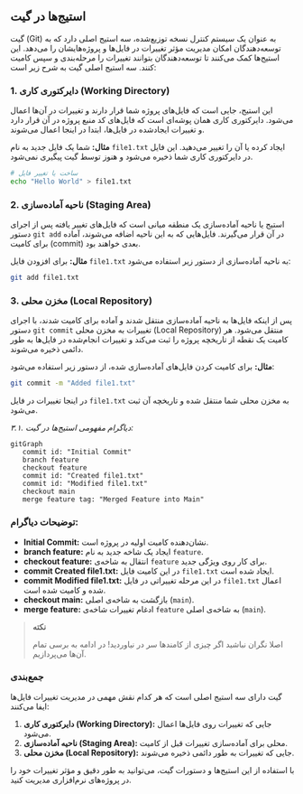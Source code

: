 ## استیج‌ها در گیت

گیت (Git) به عنوان یک سیستم کنترل نسخه توزیع‌شده، سه استیج اصلی دارد که به توسعه‌دهندگان امکان مدیریت مؤثر تغییرات در فایل‌ها و پروژه‌هایشان را می‌دهد. این استیج‌ها کمک می‌کنند تا توسعه‌دهندگان بتوانند تغییرات را مرحله‌بندی و سپس کامیت کنند. سه استیج اصلی گیت به شرح زیر است:

### 1. دایرکتوری کاری (Working Directory)

این استیج، جایی است که فایل‌های پروژه شما قرار دارند و تغییرات در آن‌ها اعمال می‌شود. دایرکتوری کاری همان پوشه‌ای است که فایل‌های کد منبع پروژه در آن قرار دارد و تغییرات ایجادشده در فایل‌ها، ابتدا در اینجا اعمال می‌شوند.

**مثال:**
شما یک فایل جدید به نام `file1.txt` ایجاد کرده یا آن را تغییر می‌دهید. این فایل در دایرکتوری کاری شما ذخیره می‌شود و هنوز توسط گیت پیگیری نمی‌شود.

```bash
# ساخت یا تغییر فایل
echo "Hello World" > file1.txt
```

### 2. ناحیه آماده‌سازی (Staging Area)

استیج یا ناحیه آماده‌سازی یک منطقه میانی است که فایل‌های تغییر یافته پس از اجرای دستور `git add` در آن قرار می‌گیرند. فایل‌هایی که به این ناحیه اضافه می‌شوند، آماده برای کامیت (commit) بعدی خواهند بود.

**مثال:**
برای افزودن فایل `file1.txt` به ناحیه آماده‌سازی از دستور زیر استفاده می‌شود:

```bash
git add file1.txt
```

### 3. مخزن محلی (Local Repository)

پس از اینکه فایل‌ها به ناحیه آماده‌سازی منتقل شدند و آماده برای کامیت شدند، با اجرای دستور `git commit` تغییرات به مخزن محلی (Local Repository) منتقل می‌شود. هر کامیت یک نقطه از تاریخچه پروژه را ثبت می‌کند و تغییرات انجام‌شده در فایل‌ها به طور دائمی ذخیره می‌شوند.

**مثال:**
برای کامیت کردن فایل‌های آماده‌سازی شده، از دستور زیر استفاده می‌شود:

```bash
git commit -m "Added file1.txt"
```

در اینجا تغییرات در فایل `file1.txt` به مخزن محلی شما منتقل شده و تاریخچه آن ثبت می‌شود.

_۳.۱. دیاگرام مفهومی استیج‌ها در گیت:_

```mermaid
gitGraph
   commit id: "Initial Commit"
   branch feature
   checkout feature
   commit id: "Created file1.txt"
   commit id: "Modified file1.txt"
   checkout main
   merge feature tag: "Merged Feature into Main"
```

### توضیحات دیاگرام:

- **Initial Commit:** نشان‌دهنده کامیت اولیه در پروژه است.
- **branch feature:** ایجاد یک شاخه جدید به نام `feature`.
- **checkout feature:** انتقال به شاخه‌ی `feature` برای کار روی ویژگی جدید.
- **commit Created file1.txt:** در این کامیت فایل `file1.txt` ایجاد شده است.
- **commit Modified file1.txt:** در این مرحله تغییراتی در فایل `file1.txt` اعمال شده و کامیت شده است.
- **checkout main:** بازگشت به شاخه‌ی اصلی (`main`).
- **merge feature:** ادغام تغییرات شاخه‌ی `feature` به شاخه‌ی اصلی (`main`).

> **نکته**
>
> اصلا نگران نباشید اگر چیزی از کامندها سر در نیاوردید! در ادامه به برسی تمام آن‌ها می‌پردازیم.

### جمع‌بندی

گیت دارای سه استیج اصلی است که هر کدام نقش مهمی در مدیریت تغییرات فایل‌ها ایفا می‌کنند:

1. **دایرکتوری کاری (Working Directory):** جایی که تغییرات روی فایل‌ها اعمال می‌شود.
2. **ناحیه آماده‌سازی (Staging Area):** محلی برای آماده‌سازی تغییرات قبل از کامیت.
3. **مخزن محلی (Local Repository):** جایی که تغییرات به طور دائمی ذخیره می‌شوند.

با استفاده از این استیج‌ها و دستورات گیت، می‌توانید به طور دقیق و مؤثر تغییرات خود را در پروژه‌های نرم‌افزاری مدیریت کنید.
